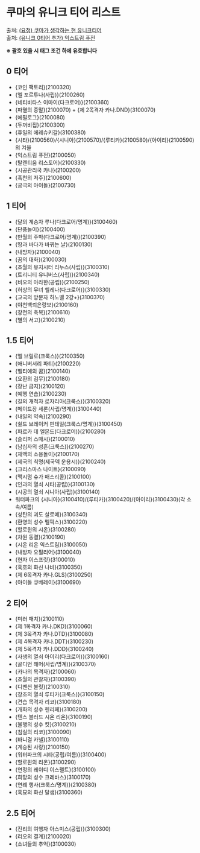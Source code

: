 # 쿠마의 유니크 티어 리스트
출처: <a href="https://game.naver.com/lounge/kanatales/board/detail/3663492" target="_blank">(요청) 쿠마가 생각하는 현 유니크티어</a>  
출처: <a href="https://game.naver.com/lounge/kanatales/board/detail/3715437" target="_blank">(유니크 0티어 추가) 익스트림 퓨전</a>

**※ 괄호 있을 시 태그 조건 하에 유효합니다**

## 0 티어
* {코인 팩토리}(2100320)
* {엘 포르투나(사립)}(2100260)
* {네티비타스 이마이(다크로어)}(2100360)
* {파멸의 종말}(2100070) + {제 2목격자 카나.DND}(3100070)
* {에필로그}(2100080)
* {두꺼비집}(2100300)
* {휴일의 에레슈키갈}(3100380)
* {시타}(2100560)/{시니아}(2100570)/{루티카}(2100580)/{아이리}(2100590)의 겨울
* {익스트림 퓨전}(2100050)
* {탈렌티움 리스토어}(2100330)
* {시공관리국 카나}(2100200)
* {흑천의 저주}(2100600)
* {궁극의 아이돌}(2100730)

## 1 티어
* {달의 계승자 루나(다크로어/명계)}(3100460)
* {단풍놀이}(2100400)
* {만월의 주박(다크로어/명계)}(2100390)
* {땅과 바다가 바뀌는 날}(2100130)
* {내방자}(2100040)
* {꿈의 대화}(2100030)
* {초월의 뮤지시터 리누스(사립)}(3100310)
* {트리니티 유니버스(사립)}(2100340)
* {비오의 아라한(공립)}(2100250)
* {허상의 무녀 헬레나(다크로어)}(3100330)
* {교국의 방문자 하노벨 2강+}(3100370)
* {야천백뢰은랑보}(2100160)
* {창천의 축복}(2100610)
* {별의 서고}(2100210)

## 1.5 티어
* {엘 브릴로(크룩스)}(2100350)
* {애니버서리 파티}(2100220)
* {벨티에의 꿈}(2100140)
* {요환의 검무}(2100180)
* {장난 금지}(2100120)
* {예행 연습}(2100230)
* {길의 개척자 로자리아(크룩스)}(3100320)
* {메이드장 세론(사립/명계)}(3100440)
* {내일의 약속}(2100290)
* {쉴드 브레이커 핀테일(크룩스/명계)}(3100450)
* {파르카 데 엘몬드(다크로어)}(2100280)
* {슬리퍼 스매시}(2100010)
* {남십자의 성흔(크룩스)}(2100270)
* {재액의 소용돌이}(2100170)
* {제국의 칙명(제국덱 운용시)}(2100240)
* {크리스마스 나이트}(2100090)
* {맥시멈 슈가 매스리콜}(2100100)
* {인과의 열쇠 시타(공립)}(3100130)
* {시공의 열쇠 시니아(사립)}(3100140)
* 워터파크의 {시니아}(3100410)/{루티카}(3100420)/{아이리}(3100430)(각 소속/여름)
* {성탄의 괴도 살로메}(3100340)
* {환영의 성수 펠픽스}(3100220)
* {할로윈의 시온}(3100280)
* {차원 동결}(2100190)
* {시온 리온 익스트림}(3100050)
* {내방자 오필리어}(3100040)
* {현자 이스프릿}(3100010)
* {흑호의 화신 나비}(3100350)
* {제 6목격자 카나.GLS}(3100250)
* {아이돌 큐베레이}(3100690)

## 2 티어
* {미러 매치}(2100110)
* {제 1목격자 카나.DKD}(3100060)
* {제 3목격자 카나.DTD}(3100080)
* {제 4목격자 카나.DDT}(3100230)
* {제 5목격자 카나.DDD}(3100240)
* {사생의 열쇠 아이리(다크로어)}(3100160)
* {골디언 해머(사립/명계)}(2100370)
* {카나의 목격자}(2100060)
* {초월의 관찰자}(3100390)
* {디멘션 불릿}(2100310)
* {창조의 열쇠 루티카(크룩스)}(3100150)
* {견습 목격자 리코}(3100180)
* {개화의 성수 헨리페}(3100200)
* {텐스 블러드 시온 리온}(3100190)
* {불행의 성수 킷}(3100210)
* {침실의 리코}(3100090)
* {바니걸 카넬}(3100110)
* {계승된 사랑}(2100150)
* {워터파크의 시타(공립/여름)}(3100400)
* {할로윈의 리온}(3100290)
* {연정의 레이디 이스펠트}(3100100)
* {희망의 성수 크레바스}(3100170)
* {연례 행사(크룩스/명계)}(2100380)
* {흑묘의 화신 달샘}(3100360)

## 2.5 티어
* {진리의 여행자 아스미스(공립)}(3100300)
* {리오의 결계}(2100020)
* {소녀들의 추억}(3100030)
